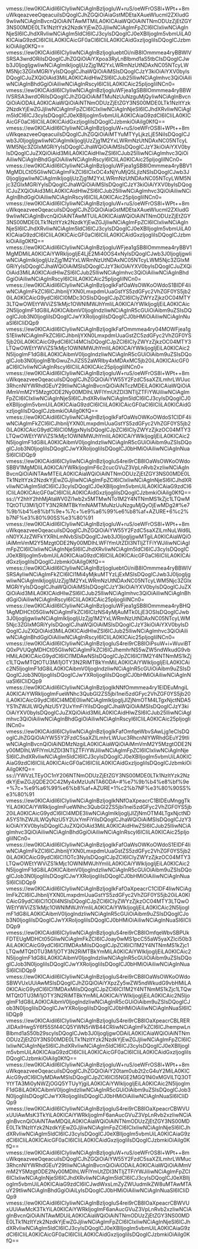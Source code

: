 vmess://ew0KICAidiI6ICIyIiwNCiAgInBzIjogIuW+ruS/oeWFrOS8l+WPt++8muWkqeazveeOqeacuiIsDQogICJhZGQiOiAiaGstMDEtaXAueWlucml2ZXIudG9wIiwNCiAgInBvcnQiOiAiNTAwMTMiLA0KICAiaWQiOiAiNTNmODUzZjEtZGY3NS00MDE0LTk1NzItYzk2NzdkYjEwZGJjIiwNCiAgImFpZCI6ICIxIiwNCiAgInNjeSI6ICJhdXRvIiwNCiAgIm5ldCI6ICJ3cyIsDQogICJ0eXBlIjogIm5vbmUiLA0KICAiaG9zdCI6ICIiLA0KICAicGF0aCI6ICIiLA0KICAidGxzIjogIiIsDQogICJzbmkiOiAiIg0KfQ==
vmess://ew0KICAidiI6ICIyIiwNCiAgInBzIjogIuebtOi/niB8IOmmmea4ryBBWlVSRSA3wrdORiIsDQogICJhZGQiOiAiYXpoa3RyLnBlbmd1aS5tbCIsDQogICJwb3J0IjogIjgwIiwNCiAgImlkIjogIjUzZjg1M2YxLWRmNzUtNDAxNC05NTcyLWM5Njc3ZGIxMGRiYyIsDQogICJhaWQiOiAiMSIsDQogICJzY3kiOiAiYXV0byIsDQogICJuZXQiOiAid3MiLA0KICAidHlwZSI6ICJub25lIiwNCiAgImhvc3QiOiAiIiwNCiAgInBhdGgiOiAiIiwNCiAgInRscyI6ICIiLA0KICAic25pIjogIiINCn0=
vmess://ew0KICAidiI6ICIyIiwNCiAgInBzIjogIuWFjea1gSB8IOmmmea4ryBBWlVSRSA3wrdORiIsDQogICJhZGQiOiAiMTMuNzUuNzguMjQyIiwNCiAgInBvcnQiOiAiODAiLA0KICAiaWQiOiAiNTNmODUzZjEtZGY3NS00MDE0LTk1NzItYzk2NzdkYjEwZGJjIiwNCiAgImFpZCI6ICIxIiwNCiAgInNjeSI6ICJhdXRvIiwNCiAgIm5ldCI6ICJ3cyIsDQogICJ0eXBlIjogIm5vbmUiLA0KICAiaG9zdCI6ICIiLA0KICAicGF0aCI6ICIiLA0KICAidGxzIjogIiIsDQogICJzbmkiOiAiIg0KfQ==
vmess://ew0KICAidiI6ICIyIiwNCiAgInBzIjogIuW+ruS/oeWFrOS8l+WPt++8muWkqeazveeOqeacuiIsDQogICJhZGQiOiAiMTYuMTYyLjkzLjE5NiIsDQogICJwb3J0IjogIjgwIiwNCiAgImlkIjogIjUzZjg1M2YxLWRmNzUtNDAxNC05NTcyLWM5Njc3ZGIxMGRiYyIsDQogICJhaWQiOiAiMSIsDQogICJzY3kiOiAiYXV0byIsDQogICJuZXQiOiAid3MiLA0KICAidHlwZSI6ICJub25lIiwNCiAgImhvc3QiOiAiIiwNCiAgInBhdGgiOiAiIiwNCiAgInRscyI6ICIiLA0KICAic25pIjogIiINCn0=
vmess://ew0KICAidiI6ICIyIiwNCiAgInBzIjogIuWFjea1gSB8IOmmmea4ryBBV1MgMDLCt05GIiwNCiAgImFkZCI6ICIxOC4xNjYuMjQ5LjIzNSIsDQogICJwb3J0IjogIjgwIiwNCiAgImlkIjogIjUzZjg1M2YxLWRmNzUtNDAxNC05NTcyLWM5Njc3ZGIxMGRiYyIsDQogICJhaWQiOiAiMSIsDQogICJzY3kiOiAiYXV0byIsDQogICJuZXQiOiAid3MiLA0KICAidHlwZSI6ICJub25lIiwNCiAgImhvc3QiOiAiIiwNCiAgInBhdGgiOiAiIiwNCiAgInRscyI6ICIiLA0KICAic25pIjogIiINCn0=
vmess://ew0KICAidiI6ICIyIiwNCiAgInBzIjogIuW+ruS/oeWFrOS8l+WPt++8muWkqeazveeOqeacuiIsDQogICJhZGQiOiAiaGstMDEtaXAueWlucml2ZXIudG9wIiwNCiAgInBvcnQiOiAiNTAwMTUiLA0KICAiaWQiOiAiNTNmODUzZjEtZGY3NS00MDE0LTk1NzItYzk2NzdkYjEwZGJjIiwNCiAgImFpZCI6ICIxIiwNCiAgInNjeSI6ICJhdXRvIiwNCiAgIm5ldCI6ICJ3cyIsDQogICJ0eXBlIjogIm5vbmUiLA0KICAiaG9zdCI6ICIiLA0KICAicGF0aCI6ICIiLA0KICAidGxzIjogIiIsDQogICJzbmkiOiAiIg0KfQ==
vmess://ew0KICAidiI6ICIyIiwNCiAgInBzIjogIuWFjea1gSB8IOmmmea4ryBBV1MgMDMiLA0KICAiYWRkIjogIjE4LjE2Mi40OS4xNyIsDQogICJwb3J0IjogIjgwIiwNCiAgImlkIjogIjUzZjg1M2YxLWRmNzUtNDAxNC05NTcyLWM5Njc3ZGIxMGRiYyIsDQogICJhaWQiOiAiMSIsDQogICJzY3kiOiAiYXV0byIsDQogICJuZXQiOiAid3MiLA0KICAidHlwZSI6ICJub25lIiwNCiAgImhvc3QiOiAiIiwNCiAgInBhdGgiOiAiIiwNCiAgInRscyI6ICIiLA0KICAic25pIjogIiINCn0=
vmess://ew0KICAidiI6ICIyIiwNCiAgInBzIjogIkFafOaWsOWKoOWdoS1BIDF4IiwNCiAgImFkZCI6ICJhbnljYXN0LmxpdmUuaGstYS5zdGFyc2VhZGF0YS5jb20iLA0KICAicG9ydCI6ICI0MDc3OSIsDQogICJpZCI6ICIyZWYzZjkzOC04MTY3LTQwOWEtYWViZS1kMjc1OWNlMWJhYmIiLA0KICAiYWlkIjogIjEiLA0KICAic2N5IjogImF1dG8iLA0KICAibmV0IjogIndzIiwNCiAgInR5cGUiOiAibm9uZSIsDQogICJob3N0IjogIiIsDQogICJwYXRoIjogIiIsDQogICJ0bHMiOiAiIiwNCiAgInNuaSI6ICIiDQp9
vmess://ew0KICAidiI6ICIyIiwNCiAgInBzIjogIkFafOmmmea4ry04MOWFjea1gS1EIiwNCiAgImFkZCI6ICJhbnljYXN0LmxpdmUuaGstZC5zdGFyc2VhZGF0YS5jb20iLA0KICAicG9ydCI6ICI4MCIsDQogICJpZCI6ICIyZWYzZjkzOC04MTY3LTQwOWEtYWViZS1kMjc1OWNlMWJhYmIiLA0KICAiYWlkIjogIjEiLA0KICAic2N5IjogImF1dG8iLA0KICAibmV0IjogIndzIiwNCiAgInR5cGUiOiAibm9uZSIsDQogICJob3N0IjogInB1bGwuZnJlZS52aWRlby4xMDAxMC5jb20iLA0KICAicGF0aCI6ICIvIiwNCiAgInRscyI6ICIiLA0KICAic25pIjogIiINCn0=
vmess://ew0KICAidiI6ICIyIiwNCiAgInBzIjogIuW+ruS/oeWFrOS8l+WPt++8muWkqeazveeOqeacuiIsDQogICJhZGQiOiAiYW55Y2FzdC5saXZlLmhrLWUuc3RhcnNlYWRhdGEuY29tIiwNCiAgInBvcnQiOiAiNTczMDEiLA0KICAiaWQiOiAiMmVmM2Y5MzgtODE2Ny00MDlhLWFlYmUtZDI3NTljZTFiYWJiIiwNCiAgImFpZCI6ICIxIiwNCiAgInNjeSI6ICJhdXRvIiwNCiAgIm5ldCI6ICJ3cyIsDQogICJ0eXBlIjogIm5vbmUiLA0KICAiaG9zdCI6ICIiLA0KICAicGF0aCI6ICIiLA0KICAidGxzIjogIiIsDQogICJzbmkiOiAiIg0KfQ==
vmess://ew0KICAidiI6ICIyIiwNCiAgInBzIjogIkFafOaWsOWKoOWdoS1CIDF4IiwNCiAgImFkZCI6ICJhbnljYXN0LmxpdmUuaGstYS5zdGFyc2VhZGF0YS5jb20iLA0KICAicG9ydCI6ICI0MjgxNyIsDQogICJpZCI6ICIyZWYzZjkzOC04MTY3LTQwOWEtYWViZS1kMjc1OWNlMWJhYmIiLA0KICAiYWlkIjogIjEiLA0KICAic2N5IjogImF1dG8iLA0KICAibmV0IjogIndzIiwNCiAgInR5cGUiOiAibm9uZSIsDQogICJob3N0IjogIiIsDQogICJwYXRoIjogIiIsDQogICJ0bHMiOiAiIiwNCiAgInNuaSI6ICIiDQp9
vmess://ew0KICAidiI6ICIyIiwNCiAgInBzIjogIuS4rei9rCB8IOaWsOWKoOWdoSBBV1MgMDIiLA0KICAiYWRkIjogImF6c2cucGVuZ3VpLnRvb2xzIiwNCiAgInBvcnQiOiAiNTAwMTEiLA0KICAiaWQiOiAiNTNmODUzZjEtZGY3NS00MDE0LTk1NzItYzk2NzdkYjEwZGJjIiwNCiAgImFpZCI6ICIxIiwNCiAgInNjeSI6ICJhdXRvIiwNCiAgIm5ldCI6ICJ3cyIsDQogICJ0eXBlIjogIm5vbmUiLA0KICAiaG9zdCI6ICIiLA0KICAicGF0aCI6ICIiLA0KICAidGxzIjogIiIsDQogICJzbmkiOiAiIg0KfQ==
ss://Y2hhY2hhMjAtaWV0Zi1wb2x5MTMwNTo1M2Y4NTNmMS1kZjc1LTQwMTQtOTU3Mi1jOTY3N2RiMTBkYmNAMTMuNzUuNzguMjQyOjEwMDg2#%e7%9b%b4%e8%bf%9e+%7c+%e9%a6%99%e6%b8%af+AZURE+6%c2%b7NF%e3%80%90SS%e3%80%91
vmess://ew0KICAidiI6ICIyIiwNCiAgInBzIjogIuW+ruS/oeWFrOS8l+WPt++8muWkqeazveeOqeacuiIsDQogICJhZGQiOiAiYW55Y2FzdC5saXZlLmNuLWd6LnN0YXJzZWFkYXRhLmNvbSIsDQogICJwb3J0IjogIjgwMTgiLA0KICAiaWQiOiAiMmVmM2Y5MzgtODE2Ny00MDlhLWFlYmUtZDI3NTljZTFiYWJiIiwNCiAgImFpZCI6ICIxIiwNCiAgInNjeSI6ICJhdXRvIiwNCiAgIm5ldCI6ICJ3cyIsDQogICJ0eXBlIjogIm5vbmUiLA0KICAiaG9zdCI6ICIiLA0KICAicGF0aCI6ICIiLA0KICAidGxzIjogIiIsDQogICJzbmkiOiAiIg0KfQ==
vmess://ew0KICAidiI6ICIyIiwNCiAgInBzIjogIuebtOi/niB8IOmmmea4ryBBWlVSRSAyIiwNCiAgImFkZCI6ICI1Mi4yMjkuMTYzLjExMSIsDQogICJwb3J0IjogIjgwIiwNCiAgImlkIjogIjUzZjg1M2YxLWRmNzUtNDAxNC05NTcyLWM5Njc3ZGIxMGRiYyIsDQogICJhaWQiOiAiMSIsDQogICJzY3kiOiAiYXV0byIsDQogICJuZXQiOiAid3MiLA0KICAidHlwZSI6ICJub25lIiwNCiAgImhvc3QiOiAiIiwNCiAgInBhdGgiOiAiIiwNCiAgInRscyI6ICIiLA0KICAic25pIjogIiINCn0=
vmess://ew0KICAidiI6ICIyIiwNCiAgInBzIjogIuWFjea1gSB8IOmmmea4ryBHQ1AgMDHCt05GIiwNCiAgImFkZCI6ICIzNS4yMjAuMTk0LjE3OSIsDQogICJwb3J0IjogIjgwIiwNCiAgImlkIjogIjUzZjg1M2YxLWRmNzUtNDAxNC05NTcyLWM5Njc3ZGIxMGRiYyIsDQogICJhaWQiOiAiMSIsDQogICJzY3kiOiAiYXV0byIsDQogICJuZXQiOiAid3MiLA0KICAidHlwZSI6ICJub25lIiwNCiAgImhvc3QiOiAiIiwNCiAgInBhdGgiOiAiIiwNCiAgInRscyI6ICIiLA0KICAic25pIjogIiINCn0=
vmess://ew0KICAidiI6ICIyIiwNCiAgInBzIjogIuS4rei9rCB8IOiPsuW+i+WuviBTQ0xPVUQgMDHCt05GIiwNCiAgImFkZCI6ICJhemhrNS5wZW5ndWkudG9vbHMiLA0KICAicG9ydCI6ICI1MDAwNSIsDQogICJpZCI6ICI1M2Y4NTNmMS1kZjc1LTQwMTQtOTU3Mi1jOTY3N2RiMTBkYmMiLA0KICAiYWlkIjogIjEiLA0KICAic2N5IjogImF1dG8iLA0KICAibmV0IjogIndzIiwNCiAgInR5cGUiOiAibm9uZSIsDQogICJob3N0IjogIiIsDQogICJwYXRoIjogIiIsDQogICJ0bHMiOiAiIiwNCiAgInNuaSI6ICIiDQp9
vmess://ew0KICAidiI6ICIyIiwNCiAgInBzIjogIkNNfOmmmea4ry1EIDEuMngiLA0KICAiYWRkIjogImFueWNhc3QubGl2ZS5jbi1nei5zdGFyc2VhZGF0YS5jb20iLA0KICAicG9ydCI6ICI4MDE0IiwNCiAgImlkIjogIjJlZjNmOTM4LTgxNjctNDA5YS1hZWJlLWQyNzU5Y2UxYmFiYiIsDQogICJhaWQiOiAiMSIsDQogICJzY3kiOiAiYXV0byIsDQogICJuZXQiOiAid3MiLA0KICAidHlwZSI6ICJub25lIiwNCiAgImhvc3QiOiAiIiwNCiAgInBhdGgiOiAiIiwNCiAgInRscyI6ICIiLA0KICAic25pIjogIiINCn0=
vmess://ew0KICAidiI6ICIyIiwNCiAgInBzIjogIkFafOmfqeWbvSAwLjg1eCIsDQogICJhZGQiOiAiYW55Y2FzdC5saXZlLmhrLWUuc3RhcnNlYWRhdGEuY29tIiwNCiAgInBvcnQiOiAiNDMzNzgiLA0KICAiaWQiOiAiMmVmM2Y5MzgtODE2Ny00MDlhLWFlYmUtZDI3NTljZTFiYWJiIiwNCiAgImFpZCI6ICIxIiwNCiAgInNjeSI6ICJhdXRvIiwNCiAgIm5ldCI6ICJ3cyIsDQogICJ0eXBlIjogIm5vbmUiLA0KICAiaG9zdCI6ICIiLA0KICAicGF0aCI6ICIiLA0KICAidGxzIjogIiIsDQogICJzbmkiOiAiIg0KfQ==
ss://YWVzLTEyOC1nY206NTNmODUzZjEtZGY3NS00MDE0LTk1NzItYzk2NzdkYjEwZGJjQDE2OC42My4xMzUuNTA6ODA=#%e7%9b%b4%e8%bf%9e+%7c+%e9%a6%99%e6%b8%af+AZURE+1%c2%b7NF%e3%80%90SS%e3%80%91
vmess://ew0KICAidiI6ICIyIiwNCiAgInBzIjogIkNNfOaXpeacrC1BIDEuMnggTkYiLA0KICAiYWRkIjogImFueWNhc3QubGl2ZS5jbi1nei5zdGFyc2VhZGF0YS5jb20iLA0KICAicG9ydCI6ICI4MDE3IiwNCiAgImlkIjogIjJlZjNmOTM4LTgxNjctNDA5YS1hZWJlLWQyNzU5Y2UxYmFiYiIsDQogICJhaWQiOiAiMSIsDQogICJzY3kiOiAiYXV0byIsDQogICJuZXQiOiAid3MiLA0KICAidHlwZSI6ICJub25lIiwNCiAgImhvc3QiOiAiIiwNCiAgInBhdGgiOiAiIiwNCiAgInRscyI6ICIiLA0KICAic25pIjogIiINCn0=
vmess://ew0KICAidiI6ICIyIiwNCiAgInBzIjogIkFafOaWsOWKoOWdoS1EIDF4IiwNCiAgImFkZCI6ICJhbnljYXN0LmxpdmUuaGstZS5zdGFyc2VhZGF0YS5jb20iLA0KICAicG9ydCI6ICI1OTc3NyIsDQogICJpZCI6ICIyZWYzZjkzOC04MTY3LTQwOWEtYWViZS1kMjc1OWNlMWJhYmIiLA0KICAiYWlkIjogIjEiLA0KICAic2N5IjogImF1dG8iLA0KICAibmV0IjogIndzIiwNCiAgInR5cGUiOiAibm9uZSIsDQogICJob3N0IjogIiIsDQogICJwYXRoIjogIiIsDQogICJ0bHMiOiAiIiwNCiAgInNuaSI6ICIiDQp9
vmess://ew0KICAidiI6ICIyIiwNCiAgInBzIjogIkFafOaXpeacrC1CIDF4IiwNCiAgImFkZCI6ICJhbnljYXN0LmxpdmUuaGstYS5zdGFyc2VhZGF0YS5jb20iLA0KICAicG9ydCI6ICI1ODI4NSIsDQogICJpZCI6ICIyZWYzZjkzOC04MTY3LTQwOWEtYWViZS1kMjc1OWNlMWJhYmIiLA0KICAiYWlkIjogIjEiLA0KICAic2N5IjogImF1dG8iLA0KICAibmV0IjogIndzIiwNCiAgInR5cGUiOiAibm9uZSIsDQogICJob3N0IjogIiIsDQogICJwYXRoIjogIiIsDQogICJ0bHMiOiAiIiwNCiAgInNuaSI6ICIiDQp9
vmess://ew0KICAidiI6ICIyIiwNCiAgInBzIjogIuS4rei9rCB8IOmfqeWbvSBPUkFDTEUgMDHCt05GIiwNCiAgImFkZCI6ICJoay0wMS1pcC55aW5yaXZlci50b3AiLA0KICAicG9ydCI6ICI1MDAxMiIsDQogICJpZCI6ICI1M2Y4NTNmMS1kZjc1LTQwMTQtOTU3Mi1jOTY3N2RiMTBkYmMiLA0KICAiYWlkIjogIjEiLA0KICAic2N5IjogImF1dG8iLA0KICAibmV0IjogIndzIiwNCiAgInR5cGUiOiAibm9uZSIsDQogICJob3N0IjogIiIsDQogICJwYXRoIjogIiIsDQogICJ0bHMiOiAiIiwNCiAgInNuaSI6ICIiDQp9
vmess://ew0KICAidiI6ICIyIiwNCiAgInBzIjogIuS4rei9rCB8IOaWsOWKoOWdoSBWVUxUUiAwMSIsDQogICJhZGQiOiAiYXpzZy5wZW5ndWkudG9vbHMiLA0KICAicG9ydCI6ICI1MDAxMiIsDQogICJpZCI6ICI1M2Y4NTNmMS1kZjc1LTQwMTQtOTU3Mi1jOTY3N2RiMTBkYmMiLA0KICAiYWlkIjogIjEiLA0KICAic2N5IjogImF1dG8iLA0KICAibmV0IjogIndzIiwNCiAgInR5cGUiOiAibm9uZSIsDQogICJob3N0IjogIiIsDQogICJwYXRoIjogIiIsDQogICJ0bHMiOiAiIiwNCiAgInNuaSI6ICIiDQp9
vmess://ew0KICAidiI6ICIyIiwNCiAgInBzIjogIuS4rei9rCB8IOaXpeacrCBLRERJIDAxIHwg5Y6f55Sf44CQ5YWN5rWB44CRIiwNCiAgImFkZCI6ICJhempwLnBlbmd1aS50b29scyIsDQogICJwb3J0IjogIjgwODAiLA0KICAiaWQiOiAiNTNmODUzZjEtZGY3NS00MDE0LTk1NzItYzk2NzdkYjEwZGJjIiwNCiAgImFpZCI6ICIxIiwNCiAgInNjeSI6ICJhdXRvIiwNCiAgIm5ldCI6ICJ3cyIsDQogICJ0eXBlIjogIm5vbmUiLA0KICAiaG9zdCI6ICIiLA0KICAicGF0aCI6ICIiLA0KICAidGxzIjogIiIsDQogICJzbmkiOiAiIg0KfQ==
vmess://ew0KICAidiI6ICIyIiwNCiAgInBzIjogIuW+ruS/oeWFrOS8l+WPt++8muWkqeazveeOqeacuiIsDQogICJhZGQiOiAiY20tam0ub2t2cG4uY2MiLA0KICAicG9ydCI6ICIyMDAwMSIsDQogICJpZCI6ICI5NGE2MGQ1Ni0xMGVlLTQ3OTYtYTA3Mi0yNWZjOGQ5YTUyYjgiLA0KICAiYWlkIjogIjEiLA0KICAic2N5IjogImF1dG8iLA0KICAibmV0IjogIndzIiwNCiAgInR5cGUiOiAibm9uZSIsDQogICJob3N0IjogIiIsDQogICJwYXRoIjogIiIsDQogICJ0bHMiOiAiIiwNCiAgInNuaSI6ICIiDQp9
vmess://ew0KICAidiI6ICIyIiwNCiAgInBzIjogIuS4rei9rCB8IOaXpeacrCBWVUxUUiAwMsK3TkYiLA0KICAiYWRkIjogImF6anAucGVuZ3VpLnRvb2xzIiwNCiAgInBvcnQiOiAiNTAwMDQiLA0KICAiaWQiOiAiNTNmODUzZjEtZGY3NS00MDE0LTk1NzItYzk2NzdkYjEwZGJjIiwNCiAgImFpZCI6ICIxIiwNCiAgInNjeSI6ICJhdXRvIiwNCiAgIm5ldCI6ICJ3cyIsDQogICJ0eXBlIjogIm5vbmUiLA0KICAiaG9zdCI6ICIiLA0KICAicGF0aCI6ICIiLA0KICAidGxzIjogIiIsDQogICJzbmkiOiAiIg0KfQ==
vmess://ew0KICAidiI6ICIyIiwNCiAgInBzIjogIuW+ruS/oeWFrOS8l+WPt++8muWkqeazveeOqeacuiIsDQogICJhZGQiOiAiYW55Y2FzdC5saXZlLmhrLWMuc3RhcnNlYWRhdGEuY29tIiwNCiAgInBvcnQiOiAiODAiLA0KICAiaWQiOiAiMmVmM2Y5MzgtODE2Ny00MDlhLWFlYmUtZDI3NTljZTFiYWJiIiwNCiAgImFpZCI6ICIxIiwNCiAgInNjeSI6ICJhdXRvIiwNCiAgIm5ldCI6ICJ3cyIsDQogICJ0eXBlIjogIm5vbmUiLA0KICAiaG9zdCI6ICJwdWxsLmZyZWUudmlkZW8uMTAwMTAuY29tIiwNCiAgInBhdGgiOiAiLyIsDQogICJ0bHMiOiAiIiwNCiAgInNuaSI6ICIiDQp9
vmess://ew0KICAidiI6ICIyIiwNCiAgInBzIjogIuS4rei9rCB8IOaXpeacrCBWVUxUUiAwMcK3TkYiLA0KICAiYWRkIjogImF6anAucGVuZ3VpLnRvb2xzIiwNCiAgInBvcnQiOiAiNTAwMDUiLA0KICAiaWQiOiAiNTNmODUzZjEtZGY3NS00MDE0LTk1NzItYzk2NzdkYjEwZGJjIiwNCiAgImFpZCI6ICIxIiwNCiAgInNjeSI6ICJhdXRvIiwNCiAgIm5ldCI6ICJ3cyIsDQogICJ0eXBlIjogIm5vbmUiLA0KICAiaG9zdCI6ICIiLA0KICAicGF0aCI6ICIiLA0KICAidGxzIjogIiIsDQogICJzbmkiOiAiIg0KfQ==

